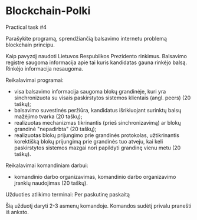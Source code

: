 # Blockchain-Polki
Practical task #4



Parašykite programą, sprendžiančią balsavimo internetu problemą blockchain principu.

Kaip pavyzdį naudoti Lietuvos Respublikos Prezidento rinkimus. Balsavimo registre saugoma informacija apie tai kuris kandidatas gauna rinkėjo balsą. Rinkėjo informacija nesaugoma.

Reikalavimai programai:

* visa balsavimo informacija saugoma blokų grandinėje, kuri yra sinchronizuota su visais paskirstytos sistemos klientais (angl. peers) (20 taškų);
* balsavimo suvestinės peržiūra, kandidatus išrikiuojant surinktų balsų mažėjimo tvarka (20 taškų);
* realizuotas mechanizmas tikrinantis (prieš sinchronizavimą) ar blokų grandinė "nepadirbta" (20 taškų);
* realizuotas blokų prijungimo prie grandinės protokolas, užtikrinantis korektišką blokų prijungimą prie grandinės tuo atveju, kai keli paskirstytos sistemos mazgai nori papildyti grandinę vienu metu (20 taškų).

Reikalavimai komandiniam darbui:

* komandinio darbo organizavimas, komandinio darbo organizavimo įrankių naudojimas (20 taškų).

Užduoties atlikimo terminai: 
Per paskutinę paskaitą

Šią užduotį daryti 2-3 asmenų komandoje. Komandos sudėtį privalu pranešti iš anksto.
